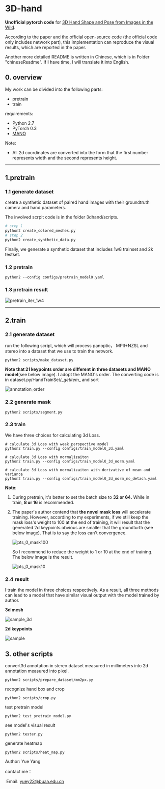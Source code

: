 # 			     3D-hand

**Unofficial pytorch code** for [3D Hand Shape and Pose from Images in the Wild](https://arxiv.org/abs/1902.03451). 

According to the paper and [the official open-source code](https://github.com/boukhayma/3dhand) (the official code only includes network part), this implementation can reproduce the visual results, which are reported in the paper.

Another more detailed README is written in Chinese, which is in Folder "chineseReadme". If I have time, I will translate it into English.



## 0. overview

My work can be divided into the following parts:

- pretrain 
- train



requirements:

- Python 2.7
- PyTorch 0.3
- [MANO](http://mano.is.tue.mpg.de/)



Note:

- All 2d coordinates are converted into the form that the first number represents width and the second represents height.



---

## 1.pretrain

### 1.1 generate dataset

create a synthetic dataset of paired hand images with their groundtruth camera and hand parameters.

The involved scrpit code is in the folder 3dhand/scripts.

```python
# step 1
python2 create_colored_meshes.py
# step 2
python2 create_synthetic_data.py
```

Finally, we generate a synthetic dataset that includes 1w8 trainset and 2k testset.



### 1.2 pretrain

```
python2 --config configs/pretrain_model0.yaml 
```



### 1.3 pretrain result



![pretrain_iter_1w4](readme.assets/pretrain_iter_1w4.jpg)

------



##  2.train

### 2.1 generate dataset

run the following script, which will process panoptic， MPII+NZSL and stereo into a dataset that we use to train the network.

```
python2 scripts/make_dataset.py
```



**Note that 21 keypoints order are different in three datasets and MANO model**(see below image). I adopt the MANO's order. The converting code is in dataset.py/HandTrainSet/\__getitem__ and sort

![annotation_order](readme.assets/annotation_order.jpg)



### 2.2 generate mask

```
python2 scripts/segment.py
```



### 2.3 train

We have three choices for calculating 3d Loss. 

```
# calculate 3d Loss with weak perspective model
python2 train.py --config configs/train_model0_3d.yaml 

# calculate 3d Loss with normalizaiton
python2 train.py --config configs/train_model0_3d_norm.yaml 

# calculate 3d Loss with normalizaiton with derivative of mean and variance 
python2 train.py --config configs/train_model0_3d_norm_no_detach.yaml
```





**Note**:

1. During pretrain, it's better to set the batch size to **32 or 64.** While in train, **8 or 16** is recommended.

2. The paper's author contend that **the novel mask loss** will accelerate training. However,  according to my experiments, if we still keep the mask loss's weight to 100 at the end of training, it will result that the generated 2d keypoints obvious are smaller that the groundturth (see below image). That is to say the loss can't convergence.

   ![pts_0_mask100](readme.assets/pts_0_mask100.png)

   So I recommend to reduce the weight to 1 or 10 at the end of training. The below image is the result.

   ![pts_0_mask10](readme.assets/pts_0_mask10.png)





### 2.4 result

I train the model in three choices respectively. As a result, all three methods can lead to a model that have similar visual output with the model trained by author.



**3d mesh**

![sample_3d](readme.assets/sample_3d.jpg)

**2d keypoints**

![sample](readme.assets/sample.jpg)



## 3. other scripts

convert3d annotation in  stereo dataset measured in millimeters into 2d annotation measured into pixel.

```
python2 scripts/prepare_dataset/mm2px.py
```

recognize hand box and crop

```
python2 scripts/crop.py
```

test pretrain model

```
python2 test_pretrain_model.py
```

see model's visual result

```
python2 tester.py
```

generate heatmap

```
python2 scripts/heat_map.py
```





Author: Yue Yang

contact me：

​    Email: yuey23@buaa.edu.cn

